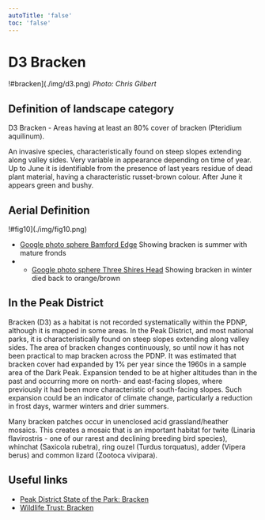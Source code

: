 ```yaml
---
autoTitle: 'false'
toc: 'false'
---
```


# D3 Bracken

!#bracken](./img/d3.png)
*Photo: Chris Gilbert*

## Definition of landscape category

D3 Bracken - Areas having at least an 80% cover of bracken (Pteridium aquilinum).

An invasive species, characteristically found on steep slopes extending along valley sides. Very variable in appearance depending on time of year. Up to June it is identifiable from the presence of last years residue of dead plant material, having a characteristic russet-brown colour. After June it appears green and bushy.

## Aerial Definition
!#fig10](./img/fig10.png)

* [Google photo sphere Bamford Edge](https://goo.gl/maps/MwT4bNXzyECD5gSF7 ) Showing bracken is summer with mature fronds
* * [Google photo sphere Three Shires Head](https://goo.gl/maps/MwT4bNXzyECD5gSF7 ) Showing bracken in winter died back to orange/brown 

## In the Peak District
Bracken (D3) as a habitat is not recorded systematically within the PDNP, although it is mapped in some areas. In the Peak District, and most national parks, it is characteristically found on steep slopes extending along valley sides. The area of bracken changes continuously, so until now it has not been practical to map bracken across the PDNP. It was estimated that bracken cover had expanded by 1% per year since the 1960s in a sample area of the Dark Peak. Expansion tended to be at higher altitudes than in the past and occurring more on north- and east-facing slopes, where previously it had been more characteristic of south-facing slopes. Such expansion could be an indicator of climate change, particularly a reduction in frost days, warmer winters and drier summers. 

Many bracken patches occur in unenclosed acid grassland/heather mosaics. This creates a mosaic that is an important habitat for twite (Linaria flavirostris - one of our rarest and declining breeding bird species), whinchat (Saxicola rubetra), ring ouzel (Turdus torquatus), adder (Vipera berus) and common lizard (Zootoca vivipara). 

## Useful links
* [Peak District State of the Park: Bracken](https://reports.peakdistrict.gov.uk/sotpr/docs/wildlife-habitat/habitats.html#bracken)
* [Wildlife Trust: Bracken](https://www.wildlifetrusts.org/wildlife-explorer/ferns-and-horsetails/bracken)